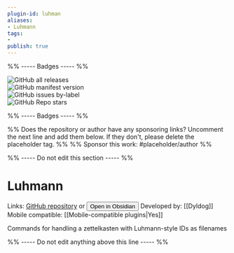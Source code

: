 ```yaml
---
plugin-id: luhman
aliases:
- Luhmann
tags: 
- 
publish: true
---
```


%% ----- Badges ----- %%

![GitHub all releases](https://img.shields.io/github/downloads/Dyldog/luhman-obsidian-plugin/total?color=573E7A&logo=github&style=for-the-badge)   
![GitHub manifest version](https://img.shields.io/github/manifest-json/v/Dyldog/luhman-obsidian-plugin?color=573E7A&logo=github&style=for-the-badge)   
![GitHub issues by-label](https://img.shields.io/github/issues/Dyldog/luhman-obsidian-plugin/help%20wanted?color=573E7A&logo=github&style=for-the-badge)   
![GitHub Repo stars](https://img.shields.io/github/stars/Dyldog/luhman-obsidian-plugin?color=573E7A&logo=github&style=for-the-badge)

%% ----- Badges ----- %%

%% Does the repository or author have any sponsoring links? Uncomment the next line and add them below. If they don't, please delete the placeholder tag. %%
%% Sponsor this work: #placeholder/author %%

%% ----- Do not edit this section ----- %%

# Luhmann

Links: [GitHub repository](https://github.com/Dyldog/luhman-obsidian-plugin) or [<button id=HH>Open in Obsidian</button>](obsidian://goto-plugin?id=luhman)
Developed by: [[Dyldog]]
Mobile compatible: [[Mobile-compatible plugins|Yes]]

Commands for handling a zettelkasten with Luhmann-style IDs as filenames

%% ----- Do not edit anything above this line ----- %% 
